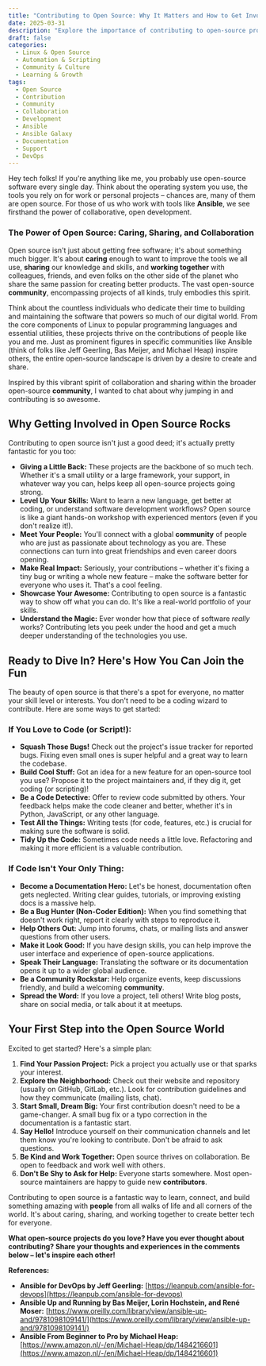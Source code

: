```yaml
---
title: "Contributing to Open Source: Why It Matters and How to Get Involved"
date: 2025-03-31
description: "Explore the importance of contributing to open-source projects and learn practical ways you can get involved in this vibrant community."
draft: false
categories:
  - Linux & Open Source
  - Automation & Scripting
  - Community & Culture
  - Learning & Growth
tags:
  - Open Source
  - Contribution
  - Community
  - Collaboration
  - Development
  - Ansible
  - Ansible Galaxy
  - Documentation
  - Support
  - DevOps
---
```

Hey tech folks! If you're anything like me, you probably use open-source software every single day. Think about the operating system you use, the tools you rely on for work or personal projects – chances are, many of them are open source. For those of us who work with tools like **Ansible**, we see firsthand the power of collaborative, open development.

### The Power of Open Source: Caring, Sharing, and Collaboration

Open source isn't just about getting free software; it's about something much bigger. It's about **caring** enough to want to improve the tools we all use, **sharing** our knowledge and skills, and **working together** with colleagues, friends, and even folks on the other side of the planet who share the same passion for creating better products. The vast open-source **community**, encompassing projects of all kinds, truly embodies this spirit.

Think about the countless individuals who dedicate their time to building and maintaining the software that powers so much of our digital world. From the core components of Linux to popular programming languages and essential utilities, these projects thrive on the contributions of people like you and me. Just as prominent figures in specific communities like Ansible (think of folks like Jeff Geerling, Bas Meijer, and Michael Heap) inspire others, the entire open-source landscape is driven by a desire to create and share.

Inspired by this vibrant spirit of collaboration and sharing within the broader open-source **community**, I wanted to chat about why jumping in and contributing is so awesome.



## Why Getting Involved in Open Source Rocks

Contributing to open source isn't just a good deed; it's actually pretty fantastic for you too:

* **Giving a Little Back:** These projects are the backbone of so much tech. Whether it's a small utility or a large framework, your support, in whatever way you can, helps keep all open-source projects going strong.
* **Level Up Your Skills:** Want to learn a new language, get better at coding, or understand software development workflows? Open source is like a giant hands-on workshop with experienced mentors (even if you don't realize it!).
* **Meet Your People:** You'll connect with a global **community** of people who are just as passionate about technology as you are. These connections can turn into great friendships and even career doors opening.
* **Make Real Impact:** Seriously, your contributions – whether it's fixing a tiny bug or writing a whole new feature – make the software better for everyone who uses it. That's a cool feeling.
* **Showcase Your Awesome:** Contributing to open source is a fantastic way to show off what you can do. It's like a real-world portfolio of your skills.
* **Understand the Magic:** Ever wonder how that piece of software *really* works? Contributing lets you peek under the hood and get a much deeper understanding of the technologies you use.

## Ready to Dive In? Here's How You Can Join the Fun

The beauty of open source is that there's a spot for everyone, no matter your skill level or interests. You don't need to be a coding wizard to contribute. Here are some ways to get started:

### If You Love to Code (or Script!):

* **Squash Those Bugs!** Check out the project's issue tracker for reported bugs. Fixing even small ones is super helpful and a great way to learn the codebase.
* **Build Cool Stuff:** Got an idea for a new feature for an open-source tool you use? Propose it to the project maintainers and, if they dig it, get coding (or scripting)!
* **Be a Code Detective:** Offer to review code submitted by others. Your feedback helps make the code cleaner and better, whether it's in Python, JavaScript, or any other language.
* **Test All the Things:** Writing tests (for code, features, etc.) is crucial for making sure the software is solid.
* **Tidy Up the Code:** Sometimes code needs a little love. Refactoring and making it more efficient is a valuable contribution.

### If Code Isn't Your Only Thing:

* **Become a Documentation Hero:** Let's be honest, documentation often gets neglected. Writing clear guides, tutorials, or improving existing docs is a massive help.
* **Be a Bug Hunter (Non-Coder Edition):** When you find something that doesn't work right, report it clearly with steps to reproduce it.
* **Help Others Out:** Jump into forums, chats, or mailing lists and answer questions from other users.
* **Make it Look Good:** If you have design skills, you can help improve the user interface and experience of open-source applications.
* **Speak Their Language:** Translating the software or its documentation opens it up to a wider global audience.
* **Be a **Community** Rockstar:** Help organize events, keep discussions friendly, and build a welcoming **community**.
* **Spread the Word:** If you love a project, tell others! Write blog posts, share on social media, or talk about it at meetups.

## Your First Step into the Open Source World

Excited to get started? Here's a simple plan:

1. **Find Your Passion Project:** Pick a project you actually use or that sparks your interest.
2. **Explore the Neighborhood:** Check out their website and repository (usually on GitHub, GitLab, etc.). Look for contribution guidelines and how they communicate (mailing lists, chat).
3. **Start Small, Dream Big:** Your first contribution doesn't need to be a game-changer. A small bug fix or a typo correction in the documentation is a fantastic start.
4. **Say Hello!** Introduce yourself on their communication channels and let them know you're looking to contribute. Don't be afraid to ask questions.
5. **Be Kind and Work Together:** Open source thrives on collaboration. Be open to feedback and work well with others.
6. **Don't Be Shy to Ask for Help:** Everyone starts somewhere. Most open-source maintainers are happy to guide new **contributors**.

Contributing to open source is a fantastic way to learn, connect, and build something amazing with **people** from all walks of life and all corners of the world. It's about caring, sharing, and working together to create better tech for everyone.

**What open-source projects do you love? Have you ever thought about contributing? Share your thoughts and experiences in the comments below – let's inspire each other!**

**References:**

* **Ansible for DevOps by Jeff Geerling:** [https://leanpub.com/ansible-for-devops](https://leanpub.com/ansible-for-devops)
* **Ansible Up and Running by Bas Meijer, Lorin Hochstein, and René Moser:** [https://www.oreilly.com/library/view/ansible-up-and/9781098109141/](https://www.oreilly.com/library/view/ansible-up-and/9781098109141/)
* **Ansible From Beginner to Pro by Michael Heap:** [https://www.amazon.nl/-/en/Michael-Heap/dp/1484216601](https://www.amazon.nl/-/en/Michael-Heap/dp/1484216601)